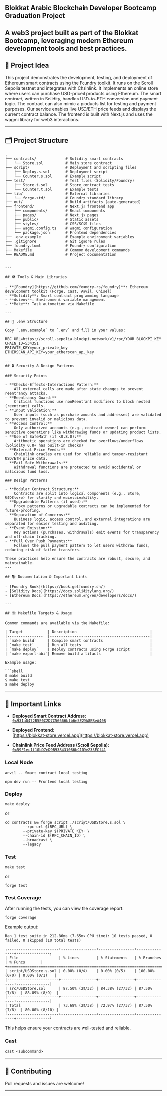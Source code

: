 ## Blokkat Arabic Blockchain Developer Bootcamp Graduation Project

A web3 project built as part of the Blokkat Bootcamp, leveraging modern Ethereum development tools and best practices.  
---

## 🚀 Project Idea

This project demonstrates the development, testing, and deployment of Ethereum smart contracts using the Foundry toolkit. It runs on the Scroll Sepolia testnet and integrates with Chainlink. It implements an online store where users can purchase USD-priced products using Ethereum. The smart contract, written in Solidity, handles USD-to-ETH conversion and payment logic. The contract can also mimic a products list for testing and payment purposes. Our service enables live USD/ETH price feeds and displays the current contract balance. The frontend is built with Next.js and uses the wagmi library for web3 interactions.


---

## 🗂️ Project Structure
```
.
├── contracts/             # Solidity smart contracts
│   └── Store.sol          # Main store contract
├── script/                # Deployment and scripting files
│   ├── Deploy.s.sol       # Deployment script
│   └── Counter.s.sol      # Example script
├── test/                  # Test files (Solidity/Foundry)
│   ├── Store.t.sol        # Store contract tests
│   └── Counter.t.sol      # Example tests
├── lib/                   # External libraries
│   └── forge-std/         # Foundry standard library
├── out/                   # Build artifacts (auto-generated)
├── frontend/              # Next.js frontend app
│   ├── components/        # React components
│   ├── pages/             # Next.js pages
│   ├── public/            # Static assets
│   ├── styles/            # CSS/SCSS files
│   ├── wagmi.config.ts    # wagmi configuration
│   └── package.json       # Frontend dependencies
├── .env.example           # Example environment variables
├── .gitignore             # Git ignore rules
├── foundry.toml           # Foundry configuration
├── Makefile               # Common development commands
└── README.md              # Project documentation
```
```

---

## 🛠️ Tools & Main Libraries

- **[Foundry](https://github.com/foundry-rs/foundry)**: Ethereum development toolkit (Forge, Cast, Anvil, Chisel)
- **Solidity**: Smart contract programming language
- **dotenv**: Environment variable management
- **Make**: Task automation via Makefile

---

## 📄 .env Structure

Copy `.env.example` to `.env` and fill in your values:

```
```env
RBC_URL=https://scroll-sepolia.blockpi.network/v1/rpc/YOUR_BLOCKPI_KEY
CHAIN_ID=534351
PRIVATE_KEY=your_private_key
ETHERSCAN_API_KEY=your_etherscan_api_key
```
```
---
## 🔒 Security & Design Patterns

### Security Points

- **Checks-Effects-Interactions Pattern:**  
    All external calls are made after state changes to prevent reentrancy attacks.
- **Reentrancy Guard:**  
    Critical functions use nonReentrant modifiers to block nested (reentrant) calls.
- **Input Validation:**  
    User inputs (such as purchase amounts and addresses) are validated to prevent invalid or malicious data.
- **Access Control:**  
    Only authorized accounts (e.g., contract owner) can perform sensitive operations like withdrawing funds or updating product lists.
- **Use of SafeMath (if <0.8.0):**  
    Arithmetic operations are checked for overflows/underflows (Solidity 0.8+ has built-in checks).
- **External Price Feeds:**  
    Chainlink oracles are used for reliable and tamper-resistant USD/ETH price data.
- **Fail-Safe Withdrawals:**  
    Withdrawal functions are protected to avoid accidental or malicious fund loss.

### Design Patterns

- **Modular Contract Structure:**  
    Contracts are split into logical components (e.g., Store, USDStore) for clarity and maintainability.
- **Upgradeable Patterns (if used):**  
    Proxy patterns or upgradable contracts can be implemented for future-proofing.
- **Separation of Concerns:**  
    Business logic, access control, and external integrations are separated for easier testing and auditing.
- **Event Emission:**  
    Key actions (purchases, withdrawals) emit events for transparency and off-chain tracking.
- **Pull Over Push Payments:**  
    Follows the pull payment pattern to let users withdraw funds, reducing risk of failed transfers.

These practices help ensure the contracts are robust, secure, and maintainable.
---

## 📚 Documentation & Important Links

- [Foundry Book](https://book.getfoundry.sh/)
- [Solidity Docs](https://docs.soliditylang.org/)
- [Ethereum Docs](https://ethereum.org/en/developers/docs/)

---

## 🏗️ Makefile Targets & Usage

Common commands are available via the Makefile:

| Target           | Description                                 |
|----------------  |---------------------------------------------|
| `make build`     | Compile smart contracts                     |
| `make test`      | Run all tests                               |
| `make deploy`    | Deploy contracts using Forge script         |
| `make export-abi`| Remove build artifacts                      |

Example usage:

```shell
$ make build
$ make test
$ make deploy
```

---

## 🔗 Important Links

- **Deployed Smart Contract Address:**  
    [`0x931aD472B5E0C2D7C56666bfb6e5E29A8EBeA40B`](https://sepolia.scrollscan.com/address/0x931aD472B5E0C2D7C56666bfb6e5E29A8EBeA40B)  

- **Deployed Frontend:**  
    [https://blokkat-store.vercel.app](https://blokkat-store.vercel.app)

- **Chainlink Price Feed Address (Scroll Sepolia):**  
    [`0x59F1ec1f10bD7eD9B938431086bC1D9e233ECf41`](https://sepolia.scrollscan.com/address/0x59F1ec1f10bD7eD9B938431086bC1D9e233ECf41)



### Local Node

```shell
anvil -- Smart contract local testing
```
```shell
npm dev run -- Frontend local testing
```

### Deploy

```shell
make deploy 
```
or
```shell
cd contracts && forge script ./script/USDStore.s.sol \
		--rpc-url $(RPC_URL) \
		--private-key $(PRIVATE_KEY) \
		--chain-id $(RPC_CHAIN_ID) \
		--broadcast \
		--legacy
```

### Test

```shell
make test 
```
or 
```shell
forge test 
```

### Test Coverage

After running the tests, you can view the coverage report:

```shell
forge coverage
```

Example output:

```
Ran 1 test suite in 212.86ms (7.65ms CPU time): 10 tests passed, 0 failed, 0 skipped (10 total tests)

╭-----------------------+----------------+----------------+---------------+---------------╮
| File                  | % Lines        | % Statements   | % Branches    | % Funcs       |
+=========================================================================================+
| script/USDStore.s.sol | 0.00% (0/6)    | 0.00% (0/5)    | 100.00% (0/0) | 0.00% (0/1)   |
|-----------------------+----------------+----------------+---------------+---------------|
| src/USDStore.sol      | 87.50% (28/32) | 84.38% (27/32) | 87.50% (7/8)  | 88.89% (8/9)  |
|-----------------------+----------------+----------------+---------------+---------------|
| Total                 | 73.68% (28/38) | 72.97% (27/37) | 87.50% (7/8)  | 80.00% (8/10) |
╰-----------------------+----------------+----------------+---------------+---------------╯
```

This helps ensure your contracts are well-tested and reliable.

### Cast

```shell
cast <subcommand>
```

---

## 🤝 Contributing

Pull requests and issues are welcome!

---

